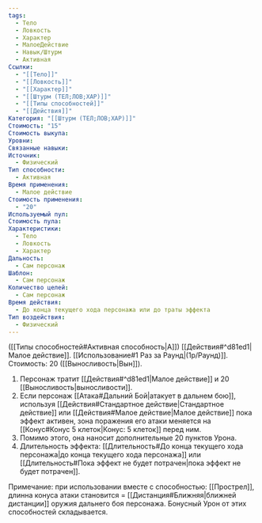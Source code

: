 ```yaml
---
tags:
  - Тело
  - Ловкость
  - Характер
  - МалоеДействие
  - Навык/Штурм
  - Активная
Ссылки:
  - "[[Тело]]"
  - "[[Ловкость]]"
  - "[[Характер]]"
  - "[[Штурм (ТЕЛ;ЛОВ;ХАР)]]"
  - "[[Типы способностей]]"
  - "[[Действия]]"
Категория: "[[Штурм (ТЕЛ;ЛОВ;ХАР)]]"
Стоимость: "15"
Стоимость выкупа:
Уровни:
Связанные навыки:
Источник:
  - Физический
Тип способности:
  - Активная
Время применения:
  - Малое действие
Стоимость применения:
  - "20"
Используемый пул:
Стоимость пула:
Характеристики:
  - Тело
  - Ловкость
  - Характер
Дальность:
  - Сам персонаж
Шаблон:
  - Сам персонаж
Количество целей:
  - Сам персонаж
Время действия:
  - До конца текущего хода персонажа или до траты эффекта
Тип воздействия:
  - Физический
---
```

([[Типы способностей#Активная способность|А]]) [[Действия#^d81ed1|Малое действие]]. [[Использование#1 Раз за Раунд|(1р/Раунд)]]. Стоимость: 20 ([[Выносливость|Вын]]).

1. Персонаж тратит [[Действия#^d81ed1|Малое действие]] и 20 [[Выносливость|выносливости]]. 
2. Если персонаж [[Атака#Дальний Бой|атакует в дальнем бою]], используя [[Действия#Стандартное действие|Стандартное действие]] или [[Действия#Малое действие|Малое действие]] пока эффект активен, зона поражения его атаки меняется на [[Конус#Конус 5 клеток|Конус: 5 клеток]] перед ним.
3. Помимо этого, она наносит дополнительные 20 пунктов Урона. 
4. Длительность эффекта: [[Длительность#До конца текущего хода персонажа|до конца текущего хода персонажа]] или [[Длительность#Пока эффект не будет потрачен|пока эффект не будет потрачен]]. 

Примечание: при использовании вместе с способностью: [[Прострел]], длинна конуса атаки становится = [[Дистанция#Ближняя|ближней дистанции]] оружия дальнего боя персонажа. Бонусный Урон от этих способностей складывается. 
